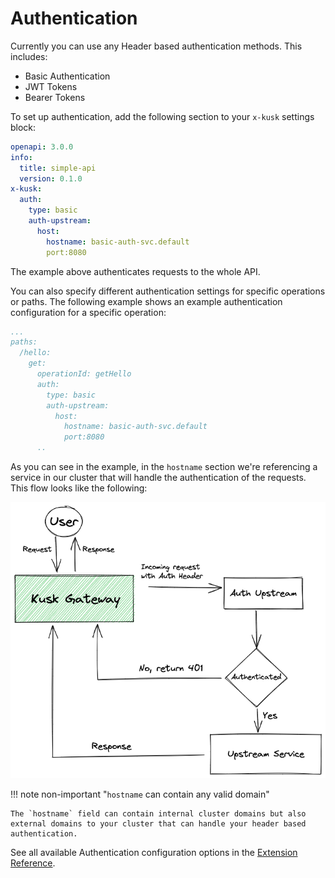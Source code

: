 # Authentication

Currently you can use any Header based authentication methods. This includes:
- Basic Authentication
- JWT Tokens
- Bearer Tokens

To set up authentication, add the following section to your `x-kusk` settings block:

```yaml
openapi: 3.0.0
info:
  title: simple-api
  version: 0.1.0
x-kusk:
  auth:
    type: basic
    auth-upstream:
      host:
        hostname: basic-auth-svc.default
        port:8080
```

The example above authenticates requests to the whole API.

You can also specify different authentication settings for specific operations or paths. The following example shows an example authentication configuration for a specific operation:

```yaml
...
paths:
  /hello:
    get:
      operationId: getHello
      auth:
        type: basic
        auth-upstream:
          host:
            hostname: basic-auth-svc.default
            port:8080
      ..
```

As you can see in the example, in the `hostname` section we're referencing a service in our cluster that will handle the authentication of the requests. This flow looks like the following: 

![kusk-gateway basic-auth diagram](../img/basic-auth.png)

!!! note non-important "`hostname` can contain any valid domain"

    The `hostname` field can contain internal cluster domains but also external domains to your cluster that can handle your header based authentication.

See all available Authentication configuration options in the [Extension Reference](../../reference/extension/#authentication).
